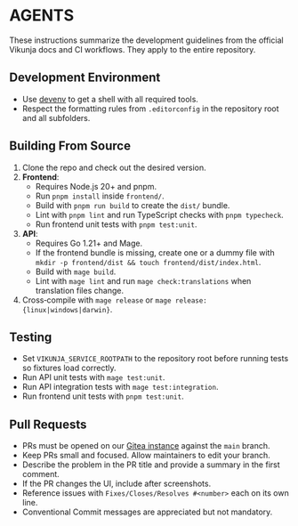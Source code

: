 # AGENTS

These instructions summarize the development guidelines from the official Vikunja docs and CI workflows. They apply to the entire repository.

## Development Environment
- Use [devenv](https://devenv.sh/) to get a shell with all required tools.
- Respect the formatting rules from `.editorconfig` in the repository root and
  all subfolders.

## Building From Source
1. Clone the repo and check out the desired version.
2. **Frontend**:
   - Requires Node.js 20+ and pnpm.
   - Run `pnpm install` inside `frontend/`.
   - Build with `pnpm run build` to create the `dist/` bundle.
   - Lint with `pnpm lint` and run TypeScript checks with `pnpm typecheck`.
   - Run frontend unit tests with `pnpm test:unit`.
3. **API**:
   - Requires Go 1.21+ and Mage.
   - If the frontend bundle is missing, create one or a dummy file with `mkdir -p frontend/dist && touch frontend/dist/index.html`.
   - Build with `mage build`.
   - Lint with `mage lint` and run `mage check:translations` when translation files change.
4. Cross‑compile with `mage release` or `mage release:{linux|windows|darwin}`.

## Testing
- Set `VIKUNJA_SERVICE_ROOTPATH` to the repository root before running tests so fixtures load correctly.
- Run API unit tests with `mage test:unit`.
- Run API integration tests with `mage test:integration`.
- Run frontend unit tests with `pnpm test:unit`.

## Pull Requests
- PRs must be opened on our [Gitea instance](https://kolaente.dev/vikunja) against the `main` branch.
- Keep PRs small and focused. Allow maintainers to edit your branch.
- Describe the problem in the PR title and provide a summary in the first comment.
- If the PR changes the UI, include after screenshots.
- Reference issues with `Fixes/Closes/Resolves #<number>` each on its own line.
- Conventional Commit messages are appreciated but not mandatory.
